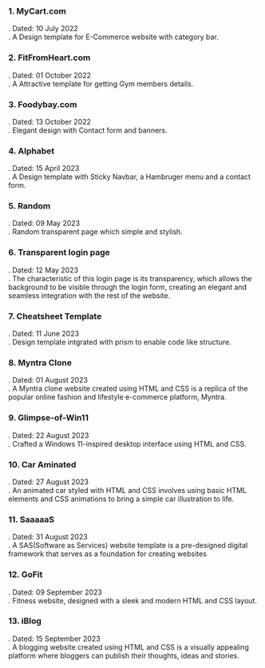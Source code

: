 <h3>1. MyCart.com</h3>
<p>
    . Dated: 10 July 2022 <br>
    . A Design template for E-Commerce website with category bar. <br>
</p>
<h3>2. FitFromHeart.com</h3>
<p>
    . Dated: 01 October 2022 <br>
    . A Attractive template for getting Gym members details. <br>
</p>
<h3>3. Foodybay.com</h3>
<p>
    . Dated: 13 October 2022 <br>
    . Elegant design with Contact form and banners. <br>
</p>
<h3>4. Alphabet</h3>
<p>
    . Dated: 15 April 2023 <br>
    . A Design template with Sticky Navbar, a Hambruger menu and a contact form. <br>
</p>
<h3>5. Random</h3>
<p>
    . Dated: 09 May 2023 <br>
    . Random transparent page which simple and stylish. <br>
</p>
<h3>6. Transparent login page</h3>
<p>
    . Dated: 12 May 2023 <br>
    . The characteristic of this login page is its transparency, which allows the background to be visible through the login form, creating an elegant and seamless integration with the rest of the website. <br>
</p>
<h3>7. Cheatsheet Template</h3>
<p>
    . Dated: 11 June 2023 <br>
    . Design template intgrated with prism to enable code like structure. <br>
</p>
<h3>8. Myntra Clone</h3>
<p>
    . Dated: 01 August 2023 <br>
    . A Myntra clone website created using HTML and CSS is a replica of the popular online fashion and lifestyle e-commerce platform, Myntra. <br>
</p>
<h3>9. Glimpse-of-Win11</h3>
<p>
    . Dated: 22 August 2023 <br>
    . Crafted a Windows 11-inspired desktop interface using HTML and CSS. <br>
</p>
<h3>10. Car Aminated</h3>
<p>
    . Dated: 27 August 2023 <br>
    . An animated car styled with HTML and CSS involves using basic HTML elements and CSS animations to bring a simple car illustration to life. <br>
</p>
<h3>11. SaaaaaS</h3>
<p>
    . Dated: 31 August 2023 <br>
    . A SAS(Software as Services) website template is a pre-designed digital framework that serves as a foundation for creating websites <br>
</p>
<h3>12. GoFit</h3>
<p>
    . Dated: 09 September 2023 <br>
    . Fitness website, designed with a sleek and modern HTML and CSS layout. <br>
</p>
<h3>13. iBlog</h3>
<p>
    . Dated: 15 September 2023 <br>
    . A blogging website created using HTML and CSS is a visually appealing platform where bloggers can publish their thoughts, ideas and stories. <br>
</p>
